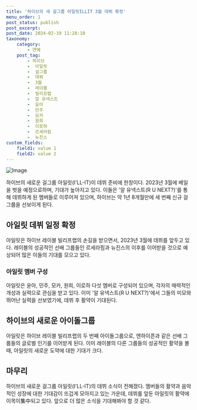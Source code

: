```yaml
---
title: '하이브의 새 걸그룹 아일릿ILLIT 3월 데뷔 확정'
menu_order: 1
post_status: publish
post_excerpt: 
post_date: 2024-02-19 11:28:10
taxonomy:
    category:
        - 연예
    post_tag:
        - 하이브
        -  아일릿
        -  걸그룹
        -  데뷔
        -  3월
        -  레이블
        -  빌리프랩
        -  알 유넥스트
        -  윤아
        -  민주
        -  모카
        -  원희
        -  이로하
        -  르세라핌
        -  뉴진스
custom_fields:
    field1: value 1
    field2: value 2
---
```


![Image](https://mimgnews.pstatic.net/image/311/2024/02/13/0001690888_001_20240213092301307.jpg?type=w540)

하이브의 새로운 걸그룹 아일릿(I’LL-IT)이 데뷔 준비에 한창이다. 2023년 3월에 베일을 벗을 예정으로하며, 기대가 높아지고 있다. 이들은 '알 유넥스트(R U NEXT?)'를 통해 데뷔하게 된 멤버들로 이루어져 있으며, 하이브는 약 1년 8개월만에 세 번째 신규 걸그룹을 선보이게 된다.
## 아일릿 데뷔 일정 확정
아일릿은 하이브 레이블 빌리프랩의 손길을 받으면서, 2023년 3월에 데뷔를 앞두고 있다. 레이블의 성공적인 선배 그룹들인 르세라핌과 뉴진스의 이후를 이어받을 것으로 예상되어 많은 이들의 기대를 모으고 있다.
### 아일릿 멤버 구성
아일릿은 윤아, 민주, 모카, 원희, 이로하 다섯 멤버로 구성되어 있으며, 각자의 매력적인 개성과 실력으로 관심을 받고 있다. 이미 '알 유넥스트(R U NEXT?)'에서 그들의 미모와 뛰어난 실력을 선보였기에, 데뷔 후 활약이 기대된다.
## 하이브의 새로운 아이돌그룹
아일릿은 하이브 레이블 빌리프랩의 두 번째 아이돌그룹으로, 엔하이픈과 같은 선배 그룹들의 글로벌 인기를 이어받게 된다. 이미 레이블의 다른 그룹들의 성공적인 활약을 볼 때, 아일릿의 새로운 도약에 대한 기대가 크다.
## 마무리
하이브의 새로운 걸그룹 아일릿(I’LL-IT)의 데뷔 소식이 전해졌다. 멤버들의 활약과 음악적인 성장에 대한 기대감이 뜨겁게 모아지고 있는 가운데, 데뷔를 앞둔 아일릿의 활약에 이목이集中되고 있다. 앞으로 더 많은 소식을 기대해봐야 할 것 같다.
